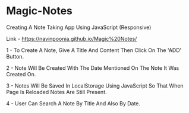 # Magic-Notes
Creating A Note Taking App Using JavaScript (Responsive)

Link - https://navinpoonia.github.io/Magic%20Notes/

1 - To Create A Note, Give A Title And Content Then Click On The 'ADD' Button.

2 - Note Will Be Created With The Date Mentioned On The Note It Was Created On.

3 - Notes Will Be Saved In LocalStorage Using JavaScript So That When Page Is Reloaded Notes Are Still Present.

4 - User Can Search A Note By Title And Also By Date.

